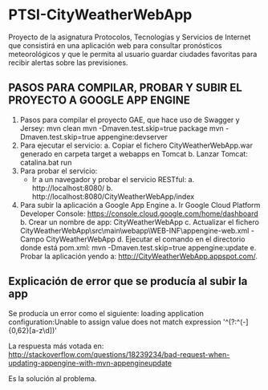 # PTSI-CityWeatherWebApp
Proyecto de la asignatura Protocolos, Tecnologías y Servicios de Internet que consistirá en una aplicación web para consultar pronósticos meteorológicos y que le permita al usuario guardar ciudades favoritas para recibir alertas sobre las previsiones.

PASOS PARA COMPILAR, PROBAR Y SUBIR EL PROYECTO A GOOGLE APP ENGINE
-------------------------------------------------------------------
1. Pasos para compilar el proyecto GAE, que hace uso de Swagger y Jersey:
	mvn clean 
	mvn -Dmaven.test.skip=true package
	mvn -Dmaven.test.skip=true appengine:devserver
2. Para ejecutar el servicio:
	a. Copiar el fichero CityWeatherWebApp.war generado en carpeta target a webapps en Tomcat
	b. Lanzar Tomcat: catalina.bat run
3. Para probar el servicio:
	- Ir a un navegador y probar el servicio RESTful:
		a. http://localhost:8080/
		b. http://localhost:8080/CityWeatherWebApp/index
4. Para subir la aplicación a Google App Engine	
	a. Ir Google Cloud Platform Developer Console: https://console.cloud.google.com/home/dashboard
	b. Crear un nombre de app: CityWeatherWebApp
	c. Actualizar el fichero CityWeatherWebApp\src\main\webapp\WEB-INF\appengine-web.xml
		- Campo <application>CityWeatherWebApp</application>
	d. Ejecutar el comando en el directorio donde está pom.xml: 
		mvn -Dmaven.test.skip=true appengine:update
	e. Probar la aplicación yendo a: http://CityWeatherWebApp.appspot.com/. 

Explicación de error que se producía al subir la app
----------------------------------------------------

Se producía un error como el siguiente:
loading application configuration:Unable to assign value does not match expression '^(?:^(\-]{0,62}[a-z\d]$)$'

La respuesta más votada en: http://stackoverflow.com/questions/18239234/bad-request-when-updating-appengine-with-mvn-appengineupdate

Es la solución al problema.